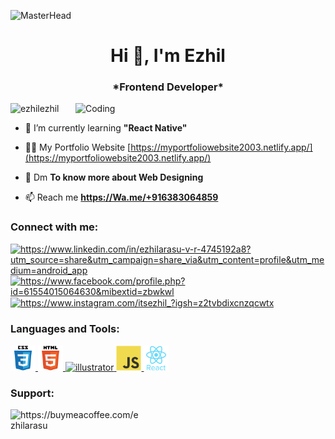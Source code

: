 ![MasterHead](https://webcoder.co.in/wp-content/uploads/2021/04/website.gif)
<h1 align="center">Hi 👋, I'm Ezhil</h1>
<h3 align="center">*Frontend Developer*</h3>
<img align="right" alt="Coding" width="400" src="https://static.wixstatic.com/media/042fe9_df8f7c0904e9416c8fbd5356293dd2ac~mv2.gif">

<p align="left"> <img src="https://komarev.com/ghpvc/?username=ezhilezhil&label=Profile%20views&color=0e75b6&style=flat" alt="ezhilezhil" /> </p>

- 🌱 I’m currently learning **"React Native"**

- 👨‍💻 My Portfolio Website [https://myportfoliowebsite2003.netlify.app/](https://myportfoliowebsite2003.netlify.app/)

- 💬 Dm **To know more about Web Designing**

- 📫 Reach me **https://Wa.me/+916383064859**

<h3 align="left">Connect with me:</h3>

<p align="left">
<a href="https://linkedin.com/in/https://www.linkedin.com/in/ezhilarasu-v-r-4745192a8?utm_source=share&utm_campaign=share_via&utm_content=profile&utm_medium=android_app" target="blank"><img align="center" src="https://raw.githubusercontent.com/rahuldkjain/github-profile-readme-generator/master/src/images/icons/Social/linked-in-alt.svg" alt="https://www.linkedin.com/in/ezhilarasu-v-r-4745192a8?utm_source=share&utm_campaign=share_via&utm_content=profile&utm_medium=android_app" height="30" width="40" /></a>
<a href="Ezhilarasu Vr" target="https://www.facebook.com/profile.php?id=61554015064630&mibextid=ZbWKwL"><img align="center" src="https://raw.githubusercontent.com/rahuldkjain/github-profile-readme-generator/master/src/images/icons/Social/facebook.svg" alt="https://www.facebook.com/profile.php?id=61554015064630&mibextid=zbwkwl" height="30" width="40" /></a>
<a href="https://www.instagram.com/itsezhil_?igsh=Z2tvbDIxcnZqcWtx" target="https://www.instagram.com/itsezhil_?igsh=Z2tvbDIxcnZqcWtx"><img align="center" src="https://raw.githubusercontent.com/rahuldkjain/github-profile-readme-generator/master/src/images/icons/Social/instagram.svg" alt="https://www.instagram.com/itsezhil_?igsh=z2tvbdixcnzqcwtx" height="30" width="40" /></a>
</p>

<h3 align="left">Languages and Tools:</h3>
<p align="left"> <a href="https://www.w3schools.com/css/" target="_blank" rel="noreferrer"> <img src="https://raw.githubusercontent.com/devicons/devicon/master/icons/css3/css3-original-wordmark.svg" alt="css3" width="40" height="40"/> </a> <a href="https://www.w3.org/html/" target="_blank" rel="noreferrer"> <img src="https://raw.githubusercontent.com/devicons/devicon/master/icons/html5/html5-original-wordmark.svg" alt="html5" width="40" height="40"/> </a> <a href="https://www.adobe.com/in/products/illustrator.html" target="_blank" rel="noreferrer"> <img src="https://www.vectorlogo.zone/logos/adobe_illustrator/adobe_illustrator-icon.svg" alt="illustrator" width="40" height="40"/> </a> <a href="https://developer.mozilla.org/en-US/docs/Web/JavaScript" target="_blank" rel="noreferrer"> <img src="https://raw.githubusercontent.com/devicons/devicon/master/icons/javascript/javascript-original.svg" alt="javascript" width="40" height="40"/> </a>  <a href="https://reactjs.org/" target="_blank" rel="noreferrer"> <img src="https://raw.githubusercontent.com/devicons/devicon/master/icons/react/react-original-wordmark.svg" alt="react" width="40" height="40"/> </a> </p>

<h3 align="left">Support:</h3>
<p><a href="https://www.buymeacoffee.com/https://buymeacoffee.com/ezhilarasu"> <img align="left" src="https://cdn.buymeacoffee.com/buttons/v2/default-yellow.png" height="50" width="210" alt="https://buymeacoffee.com/ezhilarasu" /></a></p><br><br>

